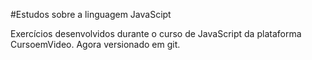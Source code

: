 #Estudos sobre a linguagem JavaScipt

Exercícios desenvolvidos durante o curso de JavaScript da plataforma CursoemVideo.
Agora versionado em git.
